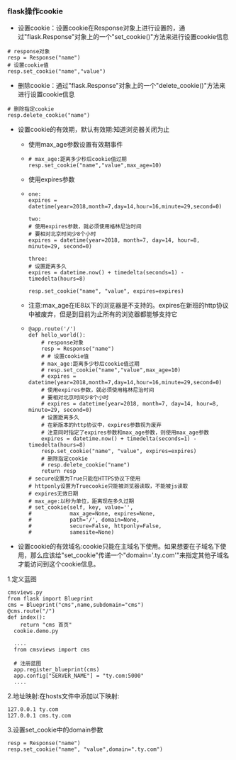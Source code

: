 ### flask操作cookie

* 设置cookie：设置cookie在Response对象上进行设置的，通过"flask.Response"对象上的一个"set\_cookie\(\)"方法来进行设置cookie信息

```
# response对象
resp = Response("name")
# 设置cookie值
resp.set_cookie("name","value")
```

* 删除cookie：通过"flask.Response"对象上的一个"delete\_cookie\(\)"方法来进行设置cookie信息

```
# 删除指定cookie
resp.delete_cookie("name")
```

* 设置cookie的有效期，默认有效期:知道浏览器关闭为止

  * 使用max\_age参数设置有效期事件
  * ```
    # max_age:距离多少秒后cookie值过期
    resp.set_cookie("name","value",max_age=10)
    ```
  * 使用expires参数

  * ```
    one:
    expires = datetime(year=2018,month=7,day=14,hour=16,minute=29,second=0)

    two:
    # 使用expires参数，就必须使用格林尼治时间
    # 要相对北京时间少8个小时
    expires = datetime(year=2018, month=7, day=14, hour=8, minute=29, second=0)

    three:
    # 设置距离多久
    expires = datetime.now() + timedelta(seconds=1) - timedelta(hours=8)

    resp.set_cookie("name", "value", expires=expires)
    ```
  * 注意:max\_age在IE8以下的浏览器是不支持的。expires在新班的http协议中被废弃，但是到目前为止所有的浏览器都能够支持它
  * ```
    @app.route('/')
    def hello_world():
        # response对象
        resp = Response("name")
        # # 设置cookie值
        # max_age:距离多少秒后cookie值过期
        # resp.set_cookie("name","value",max_age=10)
        # expires = datetime(year=2018,month=7,day=14,hour=16,minute=29,second=0)
        # 使用expires参数，就必须使用格林尼治时间
        # 要相对北京时间少8个小时
        # expires = datetime(year=2018, month=7, day=14, hour=8, minute=29, second=0)
        # 设置距离多久
        # 在新版本的http协议中，expires参数视为废弃
        # 注意同时指定了expires参数和max_age参数，则使用max_age参数
        expires = datetime.now() + timedelta(seconds=1) - timedelta(hours=8)
        resp.set_cookie("name", "value", expires=expires)
        # 删除指定cookie
        # resp.delete_cookie("name")
        return resp
    # secure设置为True只能在HTTPS协议下使用
    # httponly设置为Truecookie只能被浏览器读取，不能被js读取
    # expires无效日期
    # max_age:以秒为单位，距离现在多久过期
    # set_cookie(self, key, value='',
    #            max_age=None, expires=None,
    #            path='/', domain=None,
    #            secure=False, httponly=False,
    #            samesite=None)
    ```

* 设置cookie的有效域名:cookie只能在主域名下使用。如果想要在子域名下使用，那么应该给"set\_cookie"传递一个"domain='.ty.com'"来指定其他子域名才能访问到这个cookie信息。

1.定义蓝图

```
cmsviews.py
from flask import Blueprint
cms = Blueprint("cms",name,subdomain="cms")
@cms.route("/")
def index():
    return "cms 首页"
  cookie.demo.py

  ....
  from cmsviews import cms

  # 注册蓝图
  app.register_blueprint(cms)
  app.config["SERVER_NAME"] = "ty.com:5000"
  ....
```

2.地址映射:在hosts文件中添加以下映射:

```
127.0.0.1 ty.com
127.0.0.1 cms.ty.com
```

3.设置set\_cookie中的domain参数

```
resp = Response("name")
resp.set_cookie("name", "value",domain=".ty.com")
```



